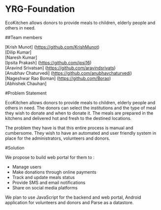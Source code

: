 # YRG-Foundation
EcoKitchen allows donors to provide meals to children, elderly people and others in need.

##Team members

[Krish Munot] (https://github.com/KrishMunot) <br/>
[Dilip Kumar] <br/>
[Naresh Kumar]<br/>
[Ipsita Prakash] (https://github.com/ipsi16) <br/>
[Aravind Srivatsan] (https://github.com/aravindsrivats) <br/>
[Anubhav Chaturvedi] (https://github.com/anubhavchaturvedi) <br/>
[Nageshwar Rao Boman] (https://github.com/Borao) <br/>
[Abhishek Chauhan] <br/>


#Problem Statement

EcoKitchen allows donors to provide meals to children, elderly people and others in need. The donors can
select the institutions and the type of meal they wish to donate and when to donate it. The meals are prepared in the kitchens
and delivered hot and fresh to the destined locations.

The problem they have is that this entire process is manual and cumbersome. They wish to have an automated and user friendly
system in place for the administrators, volunteers and donors.

#Solution

We propose to build web portal for them to :
* Manage users
* Make donations through online payments
* Track and update meals status
* Provide SMS and email notifications
* Share on social media platforms

We plan to use JavaScript for the backend and web portal, Android application for volunteers and donors and Parse as a datastore.
